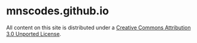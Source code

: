 mnscodes.github.io
========

All content on this site is distributed under a [Creative Commons Attribution 3.0 Unported License](http://creativecommons.org/licenses/by/3.0/deed.en_US).
